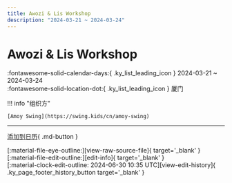 ```yaml
---
title: Awozi & Lis Workshop
description: "2024-03-21 ~ 2024-03-24"
---
```


# Awozi & Lis Workshop 

:fontawesome-solid-calendar-days:{ .ky_list_leading_icon } 2024-03-21 ~ 2024-03-24  
:fontawesome-solid-location-dot:{ .ky_list_leading_icon } 厦门  

!!! info "组织方"

    [Amoy Swing](https://swing.kids/cn/amoy-swing)  

---

[添加到日历](https://swing.news/ics/zh-Hans/2024/cn/xiamen-awozi-n-lis-workshop-2024.ics){ .md-button }

<div class="ky_page_footer" markdown>
<div class="ky_page_footer_trailing" markdown="span">
[:material-file-eye-outline:][view-raw-source-file]{ target='_blank' }
[:material-file-edit-outline:][edit-info]{ target='_blank' }
</div>
<div class="ky_page_footer_leading" markdown="span">
[:material-clock-edit-outline: 2024-06-30 10:35 UTC][view-edit-history]{ .ky_page_footer_history_button target='_blank' }
</div>
</div>

[view-raw-source-file]: https://github.com/swingdance/events/blob/main/2024/cn/xiamen-awozi-n-lis-workshop-2024.json "查看原始源文件"
[edit-info]: https://github.com/swingdance/events/issues/new?assignees=&labels=update+event&projects=&template=03-update_entity.yml&title=%5B2024%2Fcn%5D%20Awozi%20%26%20Lis%20Workshop&region=cn&year=2024&id=xiamen-awozi-n-lis-workshop-2024&name=Awozi%20%26%20Lis%20Workshop&org_id=amoy-swing "编辑信息"

[view-edit-history]: https://github.com/swingdance/events/commits/main/2024/cn/xiamen-awozi-n-lis-workshop-2024.json "查看编辑历史"

